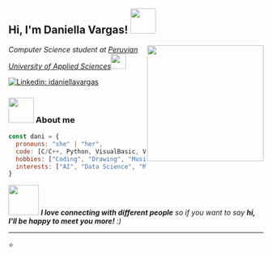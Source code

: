 <h2> Hi, I'm Daniella Vargas! <img src="https://media.giphy.com/media/mGcNjsfWAjY5AEZNw6/giphy.gif" width="50"></h2>
<img align='right' src="https://media.giphy.com/media/ieyl9zmCjO4b4t6qoY/giphy.gif" width="230">
<p><em>Computer Science student at <a href="https://www.upc.edu.pe/en/">Peruvian University of Applied Sciences</a><img src="https://media.giphy.com/media/fYSnHlufseco8Fh93Z/giphy.gif" width="30"></br>
</em></p>

[![Linkedin: idaniellavargas](https://img.shields.io/badge/-idaniellavargas-blue?style=flat-square&logo=Linkedin&logoColor=white&link=https://www.linkedin.com/in/idaniellavargas/)](https://www.linkedin.com/in/idaniellavargas/)

### <img src="https://media.giphy.com/media/VgCDAzcKvsR6OM0uWg/giphy.gif" width="50"> About me  

```javascript
const dani = {
  pronouns: "she" | "her",
  code: [C/C++, Python, VisualBasic, VBScript, HTML, CSS, Javascript],
  hobbies: ["Coding", "Drawing", "Music"],
  interests: ["AI", "Data Science", "Math"]
}
```

<img src="https://media.giphy.com/media/LnQjpWaON8nhr21vNW/giphy.gif" width="60"> <em><b>I love connecting with different people</b> so if you want to say <b>hi, I'll be happy to meet you more!</b> :)</em>

---

⭐️ 

<!---
idaniellavargas/idaniellavargas is a ✨ special ✨ repository because its `README.md` (this file) appears on your GitHub profile.
You can click the Preview link to take a look at your changes.
--->
